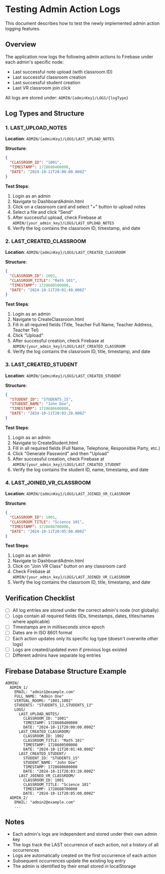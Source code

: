 # Testing Admin Action Logs

This document describes how to test the newly implemented admin action logging features.

## Overview

The application now logs the following admin actions to Firebase under each admin's specific node:
- Last successful note upload (with classroom ID)
- Last successful classroom creation
- Last successful student creation
- Last VR classroom join click

All logs are stored under: `ADMIN/{adminKey}/LOGS/{logType}`

## Log Types and Structure

### 1. LAST_UPLOAD_NOTES
**Location**: `ADMIN/{adminKey}/LOGS/LAST_UPLOAD_NOTES`

**Structure**:
```json
{
  "CLASSROOM_ID": "1001",
  "TIMESTAMP": 1728680400000,
  "DATE": "2024-10-11T20:00:00.000Z"
}
```

**Test Steps**:
1. Login as an admin
2. Navigate to DashboardAdmin.html
3. Click on a classroom card and select "+" button to upload notes
4. Select a file and click "Send"
5. After successful upload, check Firebase at `ADMIN/{your_admin_key}/LOGS/LAST_UPLOAD_NOTES`
6. Verify the log contains the classroom ID, timestamp, and date

### 2. LAST_CREATED_CLASSROOM
**Location**: `ADMIN/{adminKey}/LOGS/LAST_CREATED_CLASSROOM`

**Structure**:
```json
{
  "CLASSROOM_ID": 1002,
  "CLASSROOM_TITLE": "Math 101",
  "TIMESTAMP": 1728680500000,
  "DATE": "2024-10-11T20:01:40.000Z"
}
```

**Test Steps**:
1. Login as an admin
2. Navigate to CreateClassroom.html
3. Fill in all required fields (Title, Teacher Full Name, Teacher Address, Teacher Tel)
4. Click "Upload"
5. After successful creation, check Firebase at `ADMIN/{your_admin_key}/LOGS/LAST_CREATED_CLASSROOM`
6. Verify the log contains the classroom ID, title, timestamp, and date

### 3. LAST_CREATED_STUDENT
**Location**: `ADMIN/{adminKey}/LOGS/LAST_CREATED_STUDENT`

**Structure**:
```json
{
  "STUDENT_ID": "STUDENTS_15",
  "STUDENT_NAME": "John Doe",
  "TIMESTAMP": 1728680600000,
  "DATE": "2024-10-11T20:03:20.000Z"
}
```

**Test Steps**:
1. Login as an admin
2. Navigate to CreateStudent.html
3. Fill in all required fields (Full Name, Telephone, Responsible Party, etc.)
4. Click "Generate Password" and then "Upload"
5. After successful creation, check Firebase at `ADMIN/{your_admin_key}/LOGS/LAST_CREATED_STUDENT`
6. Verify the log contains the student ID, name, timestamp, and date

### 4. LAST_JOINED_VR_CLASSROOM
**Location**: `ADMIN/{adminKey}/LOGS/LAST_JOINED_VR_CLASSROOM`

**Structure**:
```json
{
  "CLASSROOM_ID": 1001,
  "CLASSROOM_TITLE": "Science 101",
  "TIMESTAMP": 1728680700000,
  "DATE": "2024-10-11T20:05:00.000Z"
}
```

**Test Steps**:
1. Login as an admin
2. Navigate to DashboardAdmin.html
3. Click on "Join VR Class" button on any classroom card
4. Check Firebase at `ADMIN/{your_admin_key}/LOGS/LAST_JOINED_VR_CLASSROOM`
5. Verify the log contains the classroom ID, title, timestamp, and date

## Verification Checklist

- [ ] All log entries are stored under the correct admin's node (not globally)
- [ ] Logs contain all required fields (IDs, timestamps, dates, titles/names where applicable)
- [ ] Timestamps are in milliseconds since epoch
- [ ] Dates are in ISO 8601 format
- [ ] Each action updates only its specific log type (doesn't overwrite other logs)
- [ ] Logs are created/updated even if previous logs existed
- [ ] Different admins have separate log entries

## Firebase Database Structure Example

```
ADMIN/
  ADMIN_1/
    EMAIL: "admin1@example.com"
    FULL_NAME: "Admin One"
    VIRTUAL_ROOMS: "1001,1002"
    STUDENTS: "STUDENTS_12,STUDENTS_13"
    LOGS/
      LAST_UPLOAD_NOTES/
        CLASSROOM_ID: "1001"
        TIMESTAMP: 1728680400000
        DATE: "2024-10-11T20:00:00.000Z"
      LAST_CREATED_CLASSROOM/
        CLASSROOM_ID: 1002
        CLASSROOM_TITLE: "Math 101"
        TIMESTAMP: 1728680500000
        DATE: "2024-10-11T20:01:40.000Z"
      LAST_CREATED_STUDENT/
        STUDENT_ID: "STUDENTS_15"
        STUDENT_NAME: "John Doe"
        TIMESTAMP: 1728680600000
        DATE: "2024-10-11T20:03:20.000Z"
      LAST_JOINED_VR_CLASSROOM/
        CLASSROOM_ID: 1001
        CLASSROOM_TITLE: "Science 101"
        TIMESTAMP: 1728680700000
        DATE: "2024-10-11T20:05:00.000Z"
  ADMIN_2/
    EMAIL: "admin2@example.com"
    ...
```

## Notes

- Each admin's logs are independent and stored under their own admin key
- The logs track the LAST occurrence of each action, not a history of all occurrences
- Logs are automatically created on the first occurrence of each action
- Subsequent occurrences update the existing log entry
- The admin is identified by their email stored in localStorage
